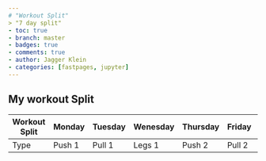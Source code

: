 ```yaml
---
# "Workout Split"
> "7 day split"
- toc: true
- branch: master
- badges: true
- comments: true
- author: Jagger Klein
- categories: [fastpages, jupyter]
---
```

## My workout Split



| **Workout Split** |       Monday      |      Tuesday      |     Wenesday      |     Thursday      |      Friday       |     Saturday      |      Sunday       |
|    -----------    |    -----------    |    -----------    |    -----------    |    -----------    |    -----------    |    -----------    |    -----------    |
|        Type       |       Push 1      |      Pull 1       |       Legs 1      |      Push 2       |      Pull 2       |      Legs 2       |       Rest        |